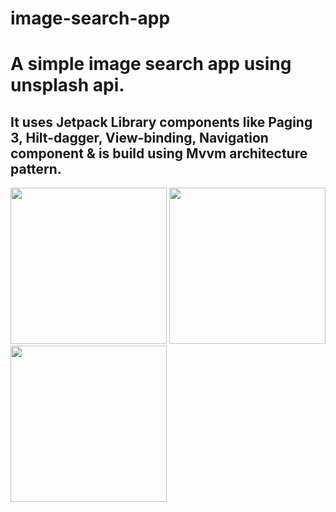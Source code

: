 # image-search-app

# A simple image search app using unsplash api.

## It uses Jetpack Library components like Paging 3, Hilt-dagger, View-binding, Navigation component & is build using Mvvm architecture pattern.


 <img src="https://user-images.githubusercontent.com/39986507/114892898-cc663f00-9e2a-11eb-8938-c77710770e46.png" width="250">  <img src="https://user-images.githubusercontent.com/39986507/114892876-c83a2180-9e2a-11eb-8060-f02c297ebc58.png" width="250">   <img src="https://user-images.githubusercontent.com/39986507/114892871-c708f480-9e2a-11eb-8227-e566ff3206cf.png" width="250">
